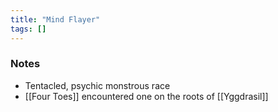 ```yaml
---
title: "Mind Flayer"
tags: []
---
```


### Notes

- Tentacled, psychic monstrous race
- [[Four Toes]] encountered one on the roots of [[Yggdrasil]] 